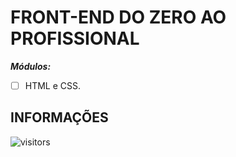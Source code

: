 # FRONT-END DO ZERO AO PROFISSIONAL

***Módulos:***

- [ ] HTML e CSS.

## INFORMAÇÕES

![visitors](https://visitor-badge.glitch.me/badge?page_id=Devsgeeknerd.front-end-zp-full-stack "Total de Visitas")
